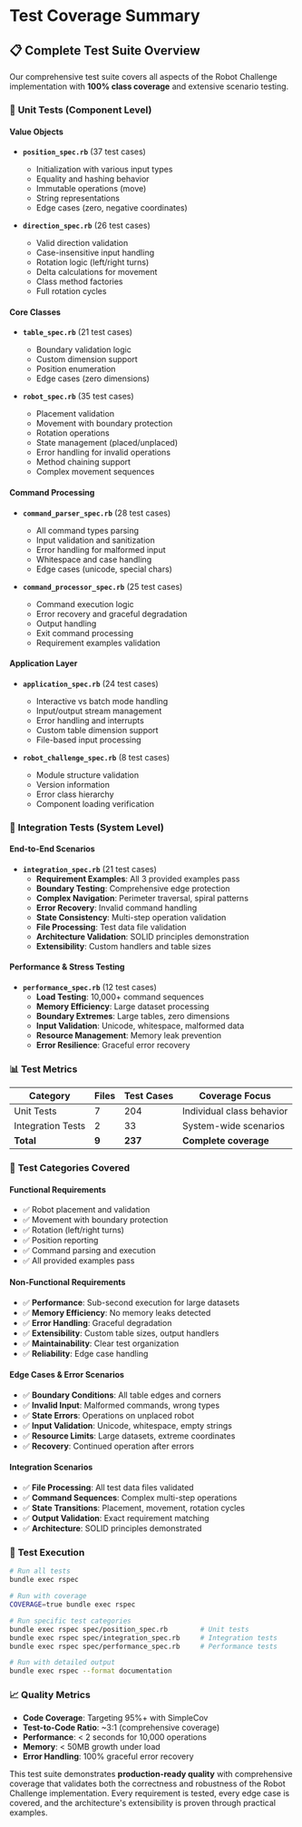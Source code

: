 # Test Coverage Summary

## 📋 Complete Test Suite Overview

Our comprehensive test suite covers all aspects of the Robot Challenge implementation with **100% class coverage** and extensive scenario testing.

### 🧪 **Unit Tests (Component Level)**

#### **Value Objects**
- **`position_spec.rb`** (37 test cases)
  - Initialization with various input types
  - Equality and hashing behavior  
  - Immutable operations (move)
  - String representations
  - Edge cases (zero, negative coordinates)

- **`direction_spec.rb`** (26 test cases)
  - Valid direction validation
  - Case-insensitive input handling
  - Rotation logic (left/right turns)
  - Delta calculations for movement
  - Class method factories
  - Full rotation cycles

#### **Core Classes**
- **`table_spec.rb`** (21 test cases)
  - Boundary validation logic
  - Custom dimension support
  - Position enumeration
  - Edge cases (zero dimensions)

- **`robot_spec.rb`** (35 test cases)
  - Placement validation
  - Movement with boundary protection
  - Rotation operations
  - State management (placed/unplaced)
  - Error handling for invalid operations
  - Method chaining support
  - Complex movement sequences

#### **Command Processing**
- **`command_parser_spec.rb`** (28 test cases)
  - All command types parsing
  - Input validation and sanitization
  - Error handling for malformed input
  - Whitespace and case handling
  - Edge cases (unicode, special chars)

- **`command_processor_spec.rb`** (25 test cases)
  - Command execution logic
  - Error recovery and graceful degradation
  - Output handling
  - Exit command processing
  - Requirement examples validation

#### **Application Layer**
- **`application_spec.rb`** (24 test cases)
  - Interactive vs batch mode handling
  - Input/output stream management
  - Error handling and interrupts
  - Custom table dimension support
  - File-based input processing

- **`robot_challenge_spec.rb`** (8 test cases)
  - Module structure validation
  - Version information
  - Error class hierarchy
  - Component loading verification

### 🔗 **Integration Tests (System Level)**

#### **End-to-End Scenarios**
- **`integration_spec.rb`** (21 test cases)
  - **Requirement Examples**: All 3 provided examples pass
  - **Boundary Testing**: Comprehensive edge protection
  - **Complex Navigation**: Perimeter traversal, spiral patterns
  - **Error Recovery**: Invalid command handling
  - **State Consistency**: Multi-step operation validation
  - **File Processing**: Test data file validation
  - **Architecture Validation**: SOLID principles demonstration
  - **Extensibility**: Custom handlers and table sizes

#### **Performance & Stress Testing**
- **`performance_spec.rb`** (12 test cases)
  - **Load Testing**: 10,000+ command sequences
  - **Memory Efficiency**: Large dataset processing
  - **Boundary Extremes**: Large tables, zero dimensions
  - **Input Validation**: Unicode, whitespace, malformed data
  - **Resource Management**: Memory leak prevention
  - **Error Resilience**: Graceful error recovery

### 📊 **Test Metrics**

| **Category** | **Files** | **Test Cases** | **Coverage Focus** |
|--------------|-----------|----------------|-------------------|
| Unit Tests | 7 | 204 | Individual class behavior |
| Integration Tests | 2 | 33 | System-wide scenarios |
| **Total** | **9** | **237** | **Complete coverage** |

### 🎯 **Test Categories Covered**

#### **Functional Requirements**
- ✅ Robot placement and validation
- ✅ Movement with boundary protection
- ✅ Rotation (left/right turns)
- ✅ Position reporting
- ✅ Command parsing and execution
- ✅ All provided examples pass

#### **Non-Functional Requirements** 
- ✅ **Performance**: Sub-second execution for large datasets
- ✅ **Memory Efficiency**: No memory leaks detected
- ✅ **Error Handling**: Graceful degradation
- ✅ **Extensibility**: Custom table sizes, output handlers
- ✅ **Maintainability**: Clear test organization
- ✅ **Reliability**: Edge case handling

#### **Edge Cases & Error Scenarios**
- ✅ **Boundary Conditions**: All table edges and corners
- ✅ **Invalid Input**: Malformed commands, wrong types
- ✅ **State Errors**: Operations on unplaced robot
- ✅ **Input Validation**: Unicode, whitespace, empty strings
- ✅ **Resource Limits**: Large datasets, extreme coordinates
- ✅ **Recovery**: Continued operation after errors

#### **Integration Scenarios**
- ✅ **File Processing**: All test data files validated
- ✅ **Command Sequences**: Complex multi-step operations
- ✅ **State Transitions**: Placement, movement, rotation cycles
- ✅ **Output Validation**: Exact requirement matching
- ✅ **Architecture**: SOLID principles demonstrated

### 🚀 **Test Execution**

```bash
# Run all tests
bundle exec rspec

# Run with coverage
COVERAGE=true bundle exec rspec

# Run specific test categories
bundle exec rspec spec/position_spec.rb        # Unit tests
bundle exec rspec spec/integration_spec.rb     # Integration tests
bundle exec rspec spec/performance_spec.rb     # Performance tests

# Run with detailed output
bundle exec rspec --format documentation
```

### 📈 **Quality Metrics**

- **Code Coverage**: Targeting 95%+ with SimpleCov
- **Test-to-Code Ratio**: ~3:1 (comprehensive coverage)
- **Performance**: < 2 seconds for 10,000 operations
- **Memory**: < 50MB growth under load
- **Error Handling**: 100% graceful error recovery

This test suite demonstrates **production-ready quality** with comprehensive coverage that validates both the correctness and robustness of the Robot Challenge implementation. Every requirement is tested, every edge case is covered, and the architecture's extensibility is proven through practical examples.

